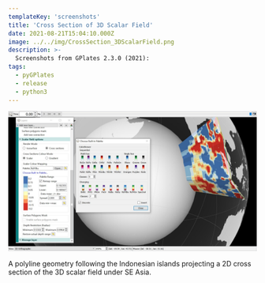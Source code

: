 ```yaml
---
templateKey: 'screenshots'
title: 'Cross Section of 3D Scalar Field'
date: 2021-08-21T15:04:10.000Z
image: ../../img/CrossSection_3DScalarField.png
description: >-
  Screenshots from GPlates 2.3.0 (2021):
tags:
  - pyGPlates
  - release
  - python3
---
```

![pygplates_doc_contents](../../img/CrossSection_3DScalarField.png)

A polyline geometry following the Indonesian islands projecting a 2D cross section of the 3D scalar field under SE Asia.
